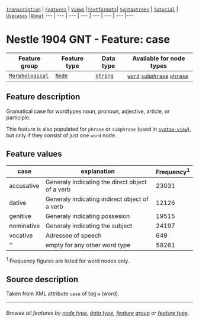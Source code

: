 <a name="start"></a>
[`Transcription`](../transcription.md#start) | [`Features`](README.md#start) | [`Views`](../views.md#start) |[`Textformats`](../textformats.md#start)|  [`Syntaxtrees`](../syntaxtrees.md#start) | [`Tutorial`](../../tutorial/README.md#start) | [`Usecases`](../usecases/README.md#start) |[`About`](../about.md#start)
---  | --- | --- | --- | --- | --- | --- |---

# Nestle 1904 GNT - Feature: case

Feature group | Feature type | Data type | Available for node types
---  | --- | --- | ---
[`Morphological`](featuresbygroup.md#morphological-features) | [`Node`](featuresbyfeaturetype.md#node-features) | [`string`](featuresbydatatype.md#string-datatype)  | [`word`](featuresbynodetype.md#word-nodes) [`subphrase`](featuresbynodetype.md#subphrase-nodes) [`phrase`](featuresbynodetype.md#phrase-nodes)

## Feature description

Gramatical case for wordtypes noun, pronoun, adjective, article, or participle. 

This feature is also populated for `phrase` or `subphrase` (used in [`syntax-view`](../syntax-view.md#start)), but only if they consist of just one `word` node.

## Feature values

case | explanation | Frequency<sup>1</sup> 
--- | --- | ---
accusative | Generaly indicating the direct object of a verb | 23031
dative | Generaly indicating indirect object of a verb | 12126
genitive | Generaly indicating possesion | 19515
nominative | Generaly indicating the subject | 24197
vocative | Adressee of speech | 649
'' | empty for any other word type | 58261

<sup>1</sup> Frequency figures are listed for word nodes only. 

## Source description

Taken from XML attribute `case` of tag `w` (word).

---
###### *Browse all features by [node type](featuresbynodetype.md#start), [data type](featuresbydatatype.md#start), [feature group](featuresbygroup.md#start) or [feature type](featuresbyfeaturetype.md#start).*

